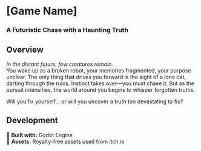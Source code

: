 # **[Game Name]**  

### **A Futuristic Chase with a Haunting Truth**  

## **Overview**  
_In the distant future, few creatures remain._  
You wake up as a broken robot, your memories fragmented, your purpose unclear. The only thing that drives you forward is the sight of a lone cat, darting through the ruins. Instinct takes over—you must chase it. But as the pursuit intensifies, the world around you begins to whisper forgotten truths.  

Will you fix yourself... or will you uncover a truth too devastating to fix?  

## **Development**  

🔧 **Built with:** Godot Engine  
🎨 **Assets:** Royalty-free assets used from itch.io  